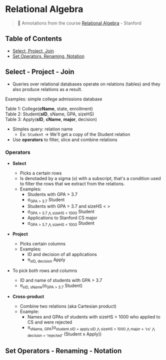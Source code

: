 # Relational Algebra
> :dvd: Annotations from the course [Relational Algebra](https://lagunita.stanford.edu/courses/DB/RA/SelfPaced/info) - Stanford

## Table of Contents
- [Select, Project, Join](#select---project---join)
- [Set Operators, Renaming, Notation](#set-operators---renaming---notation)

## Select - Project - Join
- Queries over relational databases operate on relations (tables) and they also produce relations as a result.

Examples: simple college admissions database

Table 1: College(**cName**, state, enrollment) <br>
Table 2: Student(**sID**, sName, GPA, sizeHS) <br>
Table 3: Apply(**sID**, **cName**, **major**, decision) <br>

- Simples query: relation name
  - Ex: `Student` -> We'll get a copy of the Student relation
- Use **operators** to filter, slice and combine relations

### Operators
- **Select**
  - Picks a certain rows
  - Is denotaded by a sigma (`σ`) with a subscript, that's a condition used to filter the rows that we extract from the relations.
  - Examples:
    - Students with GPA > 3.7
    - σ<sub>GPA > 3.7</sub> Student
    - Students with GPA > 3.7 and sizeHS < >
    - σ<sub>GPA > 3.7 ⋀ sizeHS < 1000</sub> Student
    - Applications to Stanford CS major
    - σ<sub>GPA > 3.7 ⋀ sizeHS < 1000</sub> Student

- **Project**
  - Picks certain columns
  - Examples:
    - ID and decision of all applications
    - π<sub>sID, decision</sub> Apply

- To pick both rows and columns
  - ID and name of students with GPA > 3.7
  - π<sub>sID, sName</sub>(σ<sub>GPA > 3.7</sub> Student)

- **Cross-product**
  - Combine two relations (aka Cartesian product)
  - Example:
    - Names and GPAs of students with sizeHS > 1000 who applied to CS and were rejected
    - π<sub>sName, GPA</sub>(σ<sub>student.sID = apply.sID ⋀ sizeHS > 1000 ⋀ major = 'cs' ⋀ decision = 'rejected'</sub> (Student x Apply))

## Set Operators - Renaming - Notation

